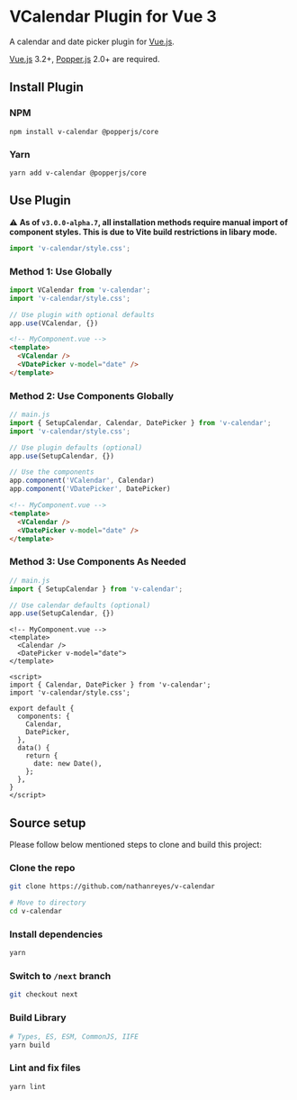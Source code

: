 # VCalendar Plugin for Vue 3

A calendar and date picker plugin for [Vue.js](https://vuejs.org).

[Vue.js](https://vuejs.org) 3.2+, [Popper.js](https://popper.js.org/docs/v2/) 2.0+ are required.

## Install Plugin

### NPM

```shell
npm install v-calendar @popperjs/core
```

### Yarn

```shell
yarn add v-calendar @popperjs/core
```

## Use Plugin

:warning: **As of `v3.0.0-alpha.7`, all installation methods require manual import of component styles. This is due to Vite build restrictions in libary mode.**

```js
import 'v-calendar/style.css';
```

### Method 1: Use Globally

```js
import VCalendar from 'v-calendar';
import 'v-calendar/style.css';

// Use plugin with optional defaults
app.use(VCalendar, {})
```

```html
<!-- MyComponent.vue -->
<template>
  <VCalendar />
  <VDatePicker v-model="date" />
</template>
```

### Method 2: Use Components Globally

```js
// main.js
import { SetupCalendar, Calendar, DatePicker } from 'v-calendar';
import 'v-calendar/style.css';

// Use plugin defaults (optional)
app.use(SetupCalendar, {})

// Use the components
app.component('VCalendar', Calendar)
app.component('VDatePicker', DatePicker)
```

```html
<!-- MyComponent.vue -->
<template>
  <VCalendar />
  <VDatePicker v-model="date" />
</template>
```

### Method 3: Use Components As Needed

```js
// main.js
import { SetupCalendar } from 'v-calendar';

// Use calendar defaults (optional)
app.use(SetupCalendar, {})
```

```vue
<!-- MyComponent.vue -->
<template>
  <Calendar />
  <DatePicker v-model="date">
</template>

<script>
import { Calendar, DatePicker } from 'v-calendar';
import 'v-calendar/style.css';

export default {
  components: {
    Calendar,
    DatePicker,
  },
  data() {
    return {
      date: new Date(),
    };
  },
}
</script>
```

## Source setup

Please follow below mentioned steps to clone and build this project:

### Clone the repo

```sh
git clone https://github.com/nathanreyes/v-calendar

# Move to directory
cd v-calendar
```

### Install dependencies

```sh
yarn
```

### Switch to `/next` branch

```sh
git checkout next
```

### Build Library

```sh
# Types, ES, ESM, CommonJS, IIFE
yarn build
```

### Lint and fix files

```sh
yarn lint
```
